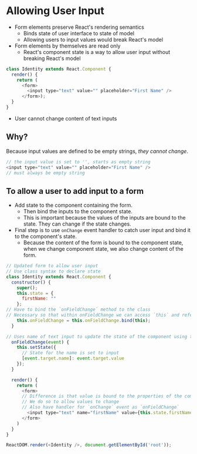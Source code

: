 # Allowing User Input

- Form elements preserve React's rendering semantics
  - Binds state of user interface to state of model
  - Allowing users to input values would break React's model
- Form elements by themselves are read only
  - React's component state is a way to allow user input without breaking React's model

```javascript
class Identity extends React.Component {
  render() {
    return (
      <form>
        <input type="text" value="" placeholder="First Name" />
      </form>);
  }
}
```

- User cannot change content of text inputs
  
## Why?
Because input values are defined to be empty strings, _they cannot change_.

```javascript
// the input value is set to '', starts as empty string
<input type="text" value="" placeholder="First Name" />
// must always be empty string
```

## To allow a user to add input to a form
- Add state to the component containing the form.
  - Then bind the inputs to the component state.
  - This is important because the values of the inputs are bound to the state. They can change if the state changes.
- Final step is to use `onChange` event handler to catch user input and bind it to the component's state.
  - Because the content of the form is bound to the component state, when we change component state, we also change content of the form.

```javascript
// Updated form to allow user input
// Use class syntax to declare state
class Identity extends React.Component {
  constructor() {
    super();
    this.state = {
      firstName: ""
    };
// Have to bind the `onFieldChange` method to the class
// Necessary so that within onFieldChange we can access `this` and refer to the component
    this.onFieldChange = this.onFieldChange.bind(this);
  }

// Uses name of text input to update the state of the component using the `setState` method
  onFieldChange(event) {
    this.setState({
      // State for the name is set to input
      [event.target.name]: event.target.value
    });
  }

  render() {
    return (
      <form>
      // Difference is that value is bound to the properties of the component's state
      // We do so to allow values to change
      // Also have handler for `onChange` event as `onFieldChange`
        <input type="text" name="firstName" value={this.state.firstName} placeholder="First Name" onChange={this.onFieldChange} />
      </form>
    )
  }
}

ReactDOM.render(<Identity />, document.getElementById('root'));
```
